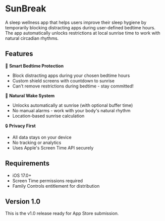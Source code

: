 # SunBreak

A sleep wellness app that helps users improve their sleep hygiene by temporarily blocking distracting apps during user-defined bedtime hours. The app automatically unlocks restrictions at local sunrise time to work with natural circadian rhythms.

## Features

🌙 **Smart Bedtime Protection**
- Block distracting apps during your chosen bedtime hours
- Custom shield screens with countdown to sunrise
- Can't remove restrictions during bedtime - stay committed!

🌅 **Natural Wake System**
- Unlocks automatically at sunrise (with optional buffer time)
- No manual alarms - work with your body's natural rhythm
- Location-based sunrise calculation

🔒 **Privacy First**
- All data stays on your device
- No tracking or analytics
- Uses Apple's Screen Time API securely

## Requirements

- iOS 17.0+
- Screen Time permissions required
- Family Controls entitlement for distribution

## Version 1.0

This is the v1.0 release ready for App Store submission.

